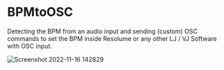 # BPMtoOSC
Detecting the BPM from an audio input and sending (custom) OSC commands to set the BPM inside Resolume or any other LJ / VJ Software with OSC input.



![Screenshot 2022-11-16 142829](https://user-images.githubusercontent.com/8715042/202862010-cc1e1e92-05d3-409c-8a70-8defa9a2fc14.png)
